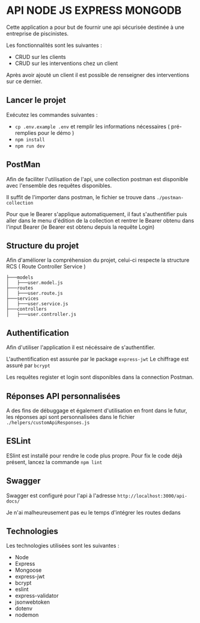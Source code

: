 # API NODE JS EXPRESS MONGODB
Cette application a pour but de fournir une api sécurisée destinée à une entreprise de piscinistes.

Les fonctionnalités sont les suivantes :

- CRUD sur les clients
- CRUD sur les interventions chez un client

Après avoir ajouté un client il est possible de renseigner des interventions sur ce dernier.

## Lancer le projet
Exécutez les commandes suivantes :

- `cp .env.example .env` et remplir les informations nécessaires ( pré-remplies pour le démo )
- `npm install`
- `npm run dev`

## PostMan

Afin de faciliter l'utilisation de l'api, une collection postman est disponible avec l'ensemble des requêtes disponibles.

Il suffit de l'importer dans postman, le fichier se trouve dans `./postman-collection`

Pour que le Bearer s'applique automatiquement, il faut s'authentifier puis aller dans le menu d'édition de la collection et rentrer le Bearer obtenu dans l'input Bearer (le Bearer est obtenu depuis la requête Login)

## Structure du projet
Afin d'améliorer la compréhension du projet, celui-ci respecte la structure RCS ( Route Controller Service )

    ├───models
    │   ├───user.model.js
    ├───routes
    │   ├───user.route.js
    ├───services
    │   ├───user.service.js
    ├───controllers
    │   ├───user.controller.js

## Authentification

Afin d'utiliser l'application il est nécéssaire de s'authentifier.

L'authentification est assurée par le package `express-jwt`
Le chiffrage est assuré par `bcrypt`

Les requêtes register et login sont disponibles dans la connection Postman.

## Réponses API personnalisées
A des fins de débuggage et également d'utilisation en front dans le futur, les réponses api sont personnalisées dans le fichier `./helpers/customApiResponses.js`

## ESLint
ESlint est installé pour rendre le code plus propre. Pour fix le code déjà présent, lancez la commande `npm lint`

## Swagger
Swagger est configuré pour l'api à l'adresse `http://localhost:3000/api-docs/`

Je n'ai malheureusement pas eu le temps d'intégrer les routes dedans

## Technologies
Les technologies utilisées sont les suivantes :

- Node
- Express
- Mongoose
- express-jwt
- bcrypt
- eslint
- express-validator
- jsonwebtoken
- dotenv
- nodemon
